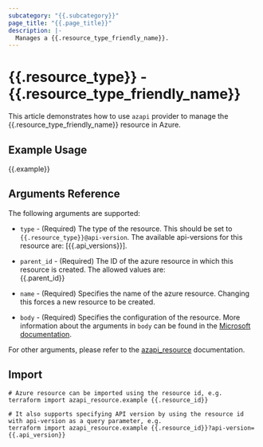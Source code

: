 ```yaml
---
subcategory: "{{.subcategory}}"
page_title: "{{.page_title}}"
description: |-
  Manages a {{.resource_type_friendly_name}}.
---
```


# {{.resource_type}} - {{.resource_type_friendly_name}}

This article demonstrates how to use `azapi` provider to manage the {{.resource_type_friendly_name}} resource in Azure.

## Example Usage

{{.example}}

## Arguments Reference

The following arguments are supported:

* `type` - (Required) The type of the resource. This should be set to `{{.resource_type}}@api-version`. The available api-versions for this resource are: [{{.api_versions}}].

* `parent_id` - (Required) The ID of the azure resource in which this resource is created. The allowed values are:  
  {{.parent_id}}

* `name` - (Required) Specifies the name of the azure resource. Changing this forces a new resource to be created.

* `body` - (Required) Specifies the configuration of the resource. More information about the arguments in `body` can be found in the [Microsoft documentation]({{.reference_link}}).

For other arguments, please refer to the [azapi_resource](https://registry.terraform.io/providers/Azure/azapi/latest/docs/resources/resource) documentation.

## Import

 ```shell
 # Azure resource can be imported using the resource id, e.g.
 terraform import azapi_resource.example {{.resource_id}}
 
 # It also supports specifying API version by using the resource id with api-version as a query parameter, e.g.
 terraform import azapi_resource.example {{.resource_id}}?api-version={{.api_version}}
 ```
